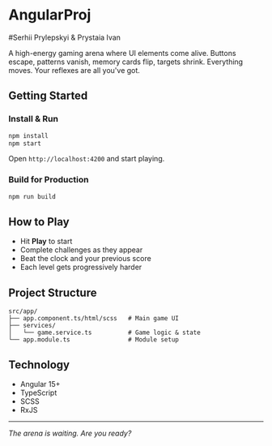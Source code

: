 # AngularProj
#Serhii Prylepskyi & Prystaia Ivan 


A high-energy gaming arena where UI elements come alive. Buttons escape, patterns vanish, memory cards flip, targets shrink. Everything moves. Your reflexes are all you've got.

## Getting Started

### Install & Run

```bash
npm install
npm start
```

Open `http://localhost:4200` and start playing.

### Build for Production

```bash
npm run build
```

## How to Play

- Hit **Play** to start
- Complete challenges as they appear
- Beat the clock and your previous score
- Each level gets progressively harder

## Project Structure

```
src/app/
├── app.component.ts/html/scss   # Main game UI
├── services/
│   └── game.service.ts          # Game logic & state
└── app.module.ts                # Module setup
```

## Technology

- Angular 15+
- TypeScript
- SCSS
- RxJS


---

*The arena is waiting. Are you ready?*
